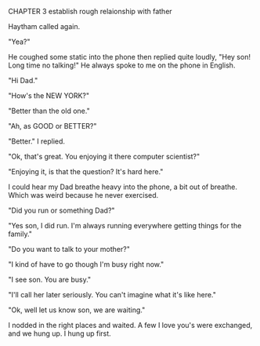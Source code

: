 CHAPTER 3 establish rough relaionship with father

Haytham called again. 

"Yea?"

He coughed some static into the phone then replied quite loudly, "Hey son! Long time no talking!" He always spoke to me on the phone in English.

"Hi Dad."

"How's the NEW YORK?"

"Better than the old one."

"Ah, as GOOD or BETTER?"

"Better." I replied.

"Ok, that's great. You enjoying it there computer scientist?"

"Enjoying it, is that the question? It's hard here."

I could hear my Dad breathe heavy into the phone, a bit out of breathe. Which was weird because he never exercised.

"Did you run or something Dad?"

"Yes son, I did run. I'm always running everywhere getting things for the family."



"Do you want to talk to your mother?"

"I kind of have to go though I'm busy right now."

"I see son. You are busy."

"I'll call her later seriously. You can't imagine what it's like here."

"Ok, well let us know son, we are waiting."

I nodded in the right places and waited. A few I love you's were exchanged, and we hung up. I hung up first.

